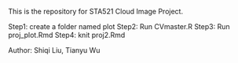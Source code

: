 This is the repository for STA521 Cloud Image Project.

Step1: create a folder named plot
Step2: Run CVmaster.R
Step3: Run proj_plot.Rmd
Step4: knit proj2.Rmd

Author: Shiqi Liu, Tianyu Wu

